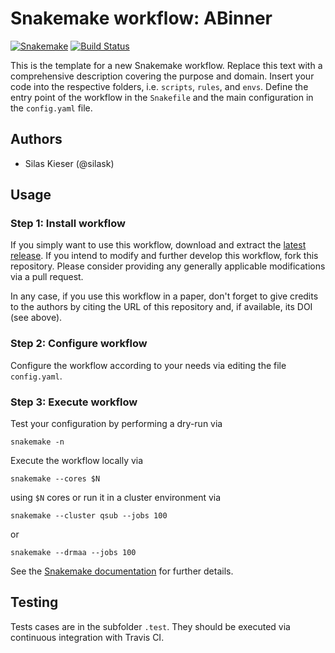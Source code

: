 # Snakemake workflow: ABinner

[![Snakemake](https://img.shields.io/badge/snakemake-≥5-brightgreen.svg)](https://snakemake.bitbucket.io)
[![Build Status](https://travis-ci.org/snakemake-workflows/abinner.svg?branch=master)](https://travis-ci.org/snakemake-workflows/abinner)

This is the template for a new Snakemake workflow. Replace this text with a comprehensive description covering the purpose and domain.
Insert your code into the respective folders, i.e. `scripts`, `rules`, and `envs`. Define the entry point of the workflow in the `Snakefile` and the main configuration in the `config.yaml` file.

## Authors

* Silas Kieser (@silask)

## Usage

### Step 1: Install workflow

If you simply want to use this workflow, download and extract the [latest release](https://github.com/snakemake-workflows/abinner/releases).
If you intend to modify and further develop this workflow, fork this repository. Please consider providing any generally applicable modifications via a pull request.

In any case, if you use this workflow in a paper, don't forget to give credits to the authors by citing the URL of this repository and, if available, its DOI (see above).

### Step 2: Configure workflow

Configure the workflow according to your needs via editing the file `config.yaml`.

### Step 3: Execute workflow

Test your configuration by performing a dry-run via

    snakemake -n

Execute the workflow locally via

    snakemake --cores $N

using `$N` cores or run it in a cluster environment via

    snakemake --cluster qsub --jobs 100

or

    snakemake --drmaa --jobs 100

See the [Snakemake documentation](https://snakemake.readthedocs.io) for further details.

## Testing

Tests cases are in the subfolder `.test`. They should be executed via continuous integration with Travis CI.
